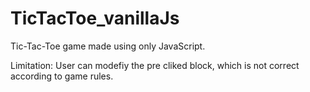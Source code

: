 # TicTacToe_vanillaJs
Tic-Tac-Toe game made using only JavaScript.

Limitation: User can modefiy the pre cliked block, which is not correct according to game rules.  
